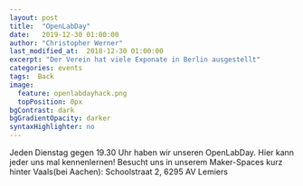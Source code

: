 ```yaml
---
layout: post
title:  "OpenLabDay"
date:   2019-12-30 01:00:00
author: "Christopher Werner"
last_modified_at:  2018-12-30 01:00:00
excerpt: "Der Verein hat viele Exponate in Berlin ausgestellt"
categories: events
tags:  Back
image:
  feature: openlabdayhack.png
  topPosition: 0px
bgContrast: dark
bgGradientOpacity: darker
syntaxHighlighter: no
---
```


Jeden Dienstag gegen 19.30 Uhr haben wir unseren OpenLabDay. Hier kann jeder uns mal kennenlernen! Besucht uns in unserem Maker-Spaces kurz hinter Vaals(bei Aachen):
Schoolstraat 2, 6295 AV Lemiers
<div class="img img--fullContainer style="background-image: url({{ site.baseurl_posts_img }}openlabday.jpg);"></div>

